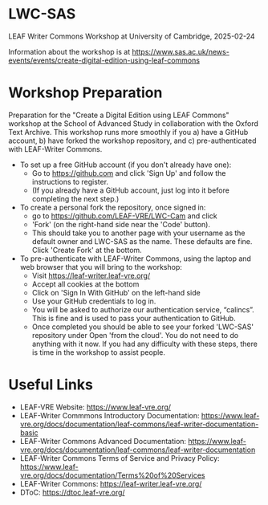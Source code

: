 # LWC-SAS
LEAF Writer Commons Workshop at University of Cambridge, 2025-02-24

Information about the workshop is at https://www.sas.ac.uk/news-events/events/create-digital-edition-using-leaf-commons

# Workshop Preparation
Preparation for the "Create a Digital Edition using LEAF Commons" workshop at the School of Advanced Study in collaboration with the Oxford Text Archive. This workshop runs more smoothly if you a) have a GitHub account, b) have forked the workshop repository, and c) pre-authenticated with LEAF-Writer Commons.

* To set up a free GitHub account (if you don't already have one):
  * Go to https://github.com and click 'Sign Up' and follow the instructions to register.
  * (If you already have a GitHub account, just log into it before completing the next step.)
* To create a personal fork the repository, once signed in:
  * go to https://github.com/LEAF-VRE/LWC-Cam and click
  * 'Fork' (on the right-hand side near the 'Code' button).
  * This should take you to another page with your username as the default owner and LWC-SAS as the name. These defaults are fine. Click 'Create Fork' at the bottom.
* To pre-authenticate with LEAF-Writer Commons, using the laptop and web browser that you will bring to the workshop:
  * Visit https://leaf-writer.leaf-vre.org/ 
  * Accept all cookies at the bottom
  * Click on 'Sign In With GitHub' on the left-hand side
  * Use your GitHub credentials to log in.
  * You will be asked to authorize our authentication service, “calincs”. This is fine and is used to pass your authentication to GitHub.
  * Once completed you should be able to see your forked 'LWC-SAS' repository under Open 'from the cloud'. You do not need to do anything with it now. 
If you had any difficulty with these steps, there is time in the workshop to assist people. 

# Useful Links
* LEAF-VRE Website: https://www.leaf-vre.org/
* LEAF-Writer Commmons Introductory Documentation: https://www.leaf-vre.org/docs/documentation/leaf-commons/leaf-writer-documentation-basic
* LEAF-Writer Commons Advanced Documentation: https://www.leaf-vre.org/docs/documentation/leaf-commons/leaf-writer-documentation
* LEAF-Writer Commons Terms of Service and Privacy Policy: https://www.leaf-vre.org/docs/documentation/Terms%20of%20Services 
* LEAF-Writer Commons: https://leaf-writer.leaf-vre.org/
* DToC: https://dtoc.leaf-vre.org/
